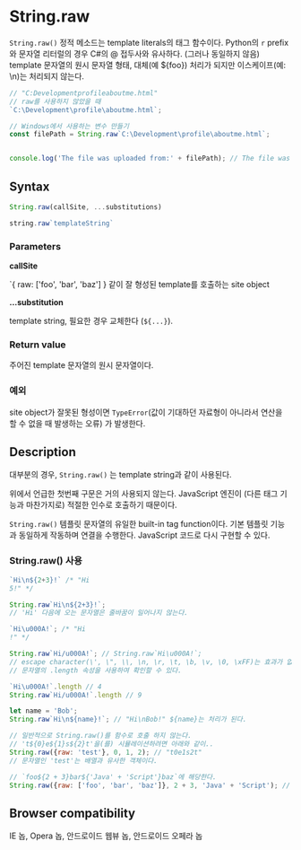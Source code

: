 # String.raw

`String.raw()` 정적 메소드는 template Iiterals의 태그 함수이다. Python의 `r` prefix와 문자열 리터럴의 경우 C#의 @ 접두사와 유사하다. (그러나 동일하지 않음) template 문자열의 원시 문자열 형태, 대체(예 ${foo}) 처리가 되지만 이스케이프(예: \n)는 처리되지 않는다.

```js
// "C:Developmentprofileaboutme.html"
// raw를 사용하지 않았을 때
`C:\Development\profile\aboutme.html`;

// Windows에서 사용하는 변수 만들기
const filePath = String.raw`C:\Development\profile\aboutme.html`;


console.log('The file was uploaded from:' + filePath); // The file was uploaded from:C:\Development\profile\aboutme.html

```

## Syntax

```js
String.raw(callSite, ...substitutions)

string.raw`templateString`
```

### Parameters

**callSite**

`{ raw: ['foo', 'bar', 'baz'] } 같이 잘 형성된 template를 호출하는 site object

**...substitution**

template string, 필요한 경우 교체한다  (`${...}`).

### Return value

주어진 template 문자열의 원시 문자열이다.

### 예외

site object가 잘못된 형성이면 `TypeError`(값이 기대하던 자료형이 아니라서 연산을 할 수 없을 때 발생하는 오류) 가 발생한다.

## Description

대부분의 경우, `String.raw()` 는 template string과 같이 사용된다.

위에서 언급한 첫번째 구문은 거의 사용되지 않는다. JavaScript 엔진이 (다른 태그 기능과 마찬가지로) 적절한 인수로 호출하기 때문이다. 

`String.raw()` 템플릿 문자열의 유일한 built-in tag function이다. 기본 템플릿 기능과 동일하게 작동하며 연결을 수행한다. JavaScript 코드로 다시 구현할 수 있다.

### String.raw() 사용

```js
`Hi\n${2+3}!` /* "Hi
5!" */

String.raw`Hi\n${2+3}!`; 
// 'Hi' 다음에 오는 문자열은 줄바꿈이 일어나지 않는다.

`Hi\u000A!`; /* "Hi
!" */

String.raw`Hi/u000A!`; // String.raw`Hi\u000A!`;
// escape character(\', \", \\, \n, \r, \t, \b, \v, \0, \xFF)는 효과가 없다. 백슬래시도 출력
// 문자열의 .length 속성을 사용하여 확인할 수 있다.

`Hi\u000A!`.length // 4
String.raw`Hi/u000A!`.length // 9

let name = 'Bob';
String.raw`Hi\n${name}!`; // "Hi\nBob!" ${name}는 처리가 된다. 

// 일반적으로 String.raw()를 함수로 호출 하지 않는다.
// 't${0}e${1}s${2}t'을(를) 시뮬레이션하려면 아래와 같이.. 
String.raw({raw: 'test'}, 0, 1, 2); // "t0e1s2t"
// 문자열인 'test'는 배열과 유사한 객체이다.

// `foo${2 + 3}bar${'Java' + 'Script'}baz`에 해당한다.
String.raw({raw: ['foo', 'bar', 'baz']}, 2 + 3, 'Java' + 'Script'); // "foo5barJavaScriptbaz"
```

## Browser compatibility

IE 놉, Opera 놉, 안드로이드 웹뷰 놉, 안드로이드 오페라 놉